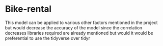 # Bike-rental
This model can be applied to various other factors mentioned in the project but would decrease the accuracy of the model since the correlation decreases
libraries required are already mentioned but would it would be preferential to use the tidyverse over tidyr 
